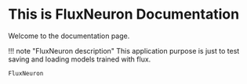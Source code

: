 # This is FluxNeuron Documentation

Welcome to the documentation page. 

!!! note "FluxNeuron description"
    This application purpose is just to test saving and loading models trained with flux.

```@docs
FluxNeuron
```

